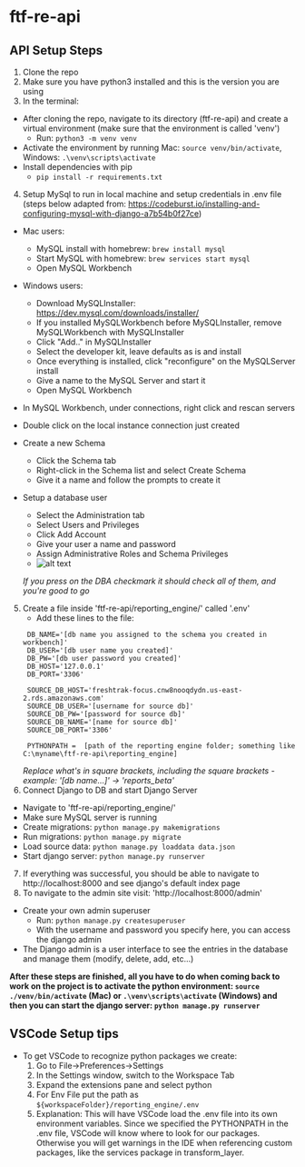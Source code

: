 # ftf-re-api
## API Setup Steps
1. Clone the repo
2. Make sure you have python3 installed and this is the version you are using
3. In the terminal:
  - After cloning the repo, navigate to its directory (ftf-re-api) and create a virtual environment (make sure that the environment is called 'venv')
    - Run: `python3 -m venv venv`
  - Activate the environment by running Mac: `source venv/bin/activate`, Windows: `.\venv\scripts\activate`
  - Install dependencies with pip
    - `pip install -r requirements.txt`
4. Setup MySql to run in local machine and setup credentials in .env file (steps below adapted from: https://codeburst.io/installing-and-configuring-mysql-with-django-a7b54b0f27ce)
  - Mac users:
    - MySQL install with homebrew: `brew install mysql`
    - Start MySQL with homebrew: `brew services start mysql`
    - Open MySQL Workbench
  - Windows users:
    - Download MySQLInstaller: https://dev.mysql.com/downloads/installer/
    - If you installed MySQLWorkbench before MySQLInstaller, remove MySQLWorkbench with MySQLInstaller
    - Click "Add.." in MySQLInstaller
    - Select the developer kit, leave defaults as is and install
    - Once everything is installed, click "reconfigure" on the MySQLServer install
    - Give a name to the MySQL Server and start it
    - Open MySQL Workbench
  - In MySQL Workbench, under connections, right click and rescan servers
  - Double click on the local instance connection just created
  - Create a new Schema
    - Click the Schema tab
    - Right-click in the Schema list and select Create Schema
    - Give it a name and follow the prompts to create it
  - Setup a database user
    - Select the Administration tab
    - Select Users and Privileges
    - Click Add Account
    - Give your user a name and password
    - Assign Administrative Roles and Schema Privileges
    - ![alt text](https://miro.medium.com/max/875/1*02UwfaPiNr8mWqSqb3akdg.png)
    
    *If you press on the DBA checkmark it should check all of them, and you're good to go*
5. Create a file inside 'ftf-re-api/reporting_engine/' called '.env'
     - Add these lines to the file:
     ```
      DB_NAME='[db name you assigned to the schema you created in workbench]'
      DB_USER='[db user name you created]'
      DB_PW='[db user password you created]'
      DB_HOST='127.0.0.1'
      DB_PORT='3306'
       
      SOURCE_DB_HOST='freshtrak-focus.cnw8nooqdydn.us-east-2.rds.amazonaws.com'
      SOURCE_DB_USER='[username for source db]'
      SOURCE_DB_PW='[password for source db]'
      SOURCE_DB_NAME='[name for source db]'
      SOURCE_DB_PORT='3306'

      PYTHONPATH =  [path of the reporting engine folder; something like C:\myname\ftf-re-api\reporting_engine]
      ```
     *Replace what's in square brackets, including the square brackets - example: '[db name...]' -> 'reports_beta'*
6. Connect Django to DB and start Django Server
  - Navigate to 'ftf-re-api/reporting_engine/'
  - Make sure MySQL server is running
  - Create migrations: `python manage.py makemigrations`
  - Run migrations: `python manage.py migrate`
  - Load source data: `python manage.py loaddata data.json`
  - Start django server: `python manage.py runserver`
7. If everything was successful, you should be able to navigate to http://localhost:8000 and see django's default index page
8. To navigate to the admin site visit: 'http://localhost:8000/admin'
  - Create your own admin superuser
    - Run: `python manage.py createsuperuser`
    - With the username and password you specify here, you can access the django admin
  - The Django admin is a user interface to see the entries in the database and manage them (modify, delete, add, etc...)
  
**After these steps are finished, all you have to do when coming back to work on the project is to activate the python environment: `source ./venv/bin/activate` (Mac) or `.\venv\scripts\activate` (Windows) and then you can start the django server: `python manage.py runserver`**


## VSCode Setup tips

- To get VSCode to recognize python packages we create:
  1. Go to File->Preferences->Settings
  2. In the Settings window, switch to the Workspace Tab
  3. Expand the extensions pane and select python
  4. For Env File put the path as `${workspaceFolder}/reporting_engine/.env`
  5. Explanation: This will have VSCode load the .env file into its own environment variables. Since we specified the PYTHONPATH in the .env file, VSCode will know where to look for our packages. Otherwise you will get warnings in the IDE when referencing custom packages, like the services package in transform_layer.
  